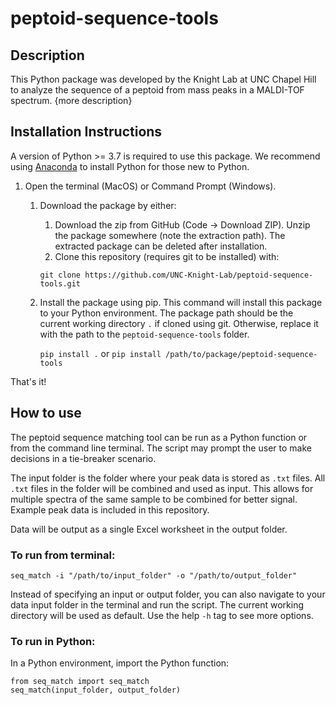 # peptoid-sequence-tools

## Description
This Python package was developed by the Knight Lab at UNC Chapel Hill to analyze the sequence of a peptoid from mass peaks in a MALDI-TOF spectrum. {more description}

## Installation Instructions
A version of Python >= 3.7 is required to use this package. We recommend using [Anaconda](https://www.anaconda.com) to install Python for those new to Python.
1. Open the terminal (MacOS) or Command Prompt (Windows).
   1. Download the package by either:
      1. Download the zip from GitHub (Code -> Download ZIP). Unzip the package somewhere (note the extraction path). The extracted package can be deleted after installation.
      2. Clone this repository (requires git to be installed) with:
      
      `git clone https://github.com/UNC-Knight-Lab/peptoid-sequence-tools.git`

   2. Install the package using pip. This command will install this package to your Python environment.
       The package path should be the current working directory `.` if cloned using git. Otherwise, replace it with the path to the `peptoid-sequence-tools` folder.
      
      `pip install .`
      or `pip install /path/to/package/peptoid-sequence-tools`

That's it!

## How to use
The peptoid sequence matching tool can be run as a Python function or from the command line terminal.
The script may prompt the user to make decisions in a tie-breaker scenario.

The input folder is the folder where your peak data is stored as `.txt` files. All `.txt` files in the folder will be combined and used as input.
This allows for multiple spectra of the same sample to be combined for better signal.
Example peak data is included in this repository.

Data will be output as a single Excel worksheet in the output folder.

### To run from terminal:
    
    seq_match -i "/path/to/input_folder" -o "/path/to/output_folder"

Instead of specifying an input or output folder, you can also navigate to your data input folder in the terminal and run the script.
The current working directory will be used as default.
Use the help `-h` tag to see more options.

### To run in Python:
In a Python environment, import the Python function:

    from seq_match import seq_match
    seq_match(input_folder, output_folder)